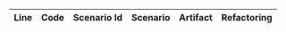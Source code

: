 | Line | Code | Scenario Id | Scenario | Artifact | Refactoring |
| :--: | :--- | :---------: | :------- | :------- | :---------- |